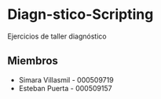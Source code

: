 # Diagn-stico-Scripting
Ejercicios de taller diagnóstico

## Miembros
- Simara Villasmil - 000509719
- Esteban Puerta - 000509157

